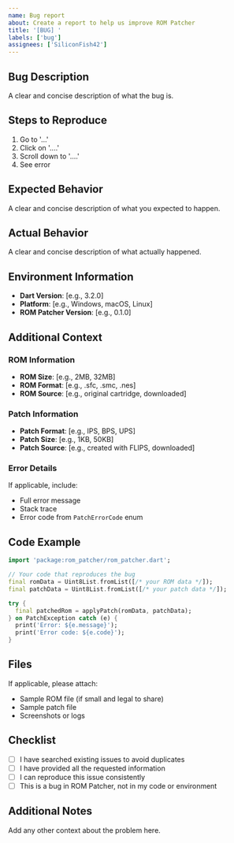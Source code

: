 ```yaml
---
name: Bug report
about: Create a report to help us improve ROM Patcher
title: '[BUG] '
labels: ['bug']
assignees: ['SiliconFish42']
---
```


## Bug Description

A clear and concise description of what the bug is.

## Steps to Reproduce

1. Go to '...'
2. Click on '....'
3. Scroll down to '....'
4. See error

## Expected Behavior

A clear and concise description of what you expected to happen.

## Actual Behavior

A clear and concise description of what actually happened.

## Environment Information

- **Dart Version**: [e.g., 3.2.0]
- **Platform**: [e.g., Windows, macOS, Linux]
- **ROM Patcher Version**: [e.g., 0.1.0]

## Additional Context

### ROM Information
- **ROM Size**: [e.g., 2MB, 32MB]
- **ROM Format**: [e.g., .sfc, .smc, .nes]
- **ROM Source**: [e.g., original cartridge, downloaded]

### Patch Information
- **Patch Format**: [e.g., IPS, BPS, UPS]
- **Patch Size**: [e.g., 1KB, 50KB]
- **Patch Source**: [e.g., created with FLIPS, downloaded]

### Error Details
If applicable, include:
- Full error message
- Stack trace
- Error code from `PatchErrorCode` enum

## Code Example

```dart
import 'package:rom_patcher/rom_patcher.dart';

// Your code that reproduces the bug
final romData = Uint8List.fromList([/* your ROM data */]);
final patchData = Uint8List.fromList([/* your patch data */]);

try {
  final patchedRom = applyPatch(romData, patchData);
} on PatchException catch (e) {
  print('Error: ${e.message}');
  print('Error code: ${e.code}');
}
```

## Files

If applicable, please attach:
- Sample ROM file (if small and legal to share)
- Sample patch file
- Screenshots or logs

## Checklist

- [ ] I have searched existing issues to avoid duplicates
- [ ] I have provided all the requested information
- [ ] I can reproduce this issue consistently
- [ ] This is a bug in ROM Patcher, not in my code or environment

## Additional Notes

Add any other context about the problem here.
